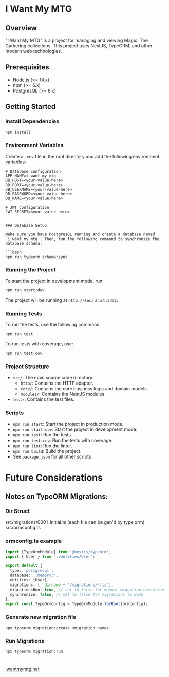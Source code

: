 # I Want My MTG

## Overview

"I Want My MTG" is a project for managing and viewing Magic: The Gathering collections. This project uses NestJS, TypeORM, and other modern web technologies.

## Prerequisites

- Node.js (>= 14.x)
- npm (>= 6.x)
- PostgresQL (>= 8.x)

## Getting Started

### Install Dependencies

```bash
npm install
```

### Environment Variables

Create a `.env` file in the root directory and add the following environment variables:

```env
# Database configuration
APP_NAME=i-want-my-mtg
DB_HOST=<your-value-here>
DB_PORT=<your-value-here>
DB_USERNAME=<your-value-here>
DB_PASSWORD=<your-value-here>
DB_NAME=<your-value-here>

# JWT configuration
JWT_SECRET=<your-value-here>


### Database Setup

Make sure you have PostgresQL running and create a database named `i_want_my_mtg`. Then, run the following command to synchronize the database schema:

```bash
npm run typeorm schema:sync
```

### Running the Project

To start the project in development mode, run:

```bash
npm run start:dev
```

The project will be running at `http://localhost:5432`.

### Running Tests

To run the tests, use the following command:

```bash
npm run test
```

To run tests with coverage, use:

```bash
npm run test:cov
```

### Project Structure

- `src/`: The main source code directory.
  - `http/`: Contains the HTTP adapter.
  - `core/`: Contains the core business logic and domain models.
  - `modules/`: Contains the NestJS modules.
- `test/`: Contains the test files.

### Scripts

- `npm run start`: Start the project in production mode.
- `npm run start:dev`: Start the project in development mode.
- `npm run test`: Run the tests.
- `npm run test:cov`: Run the tests with coverage.
- `npm run lint`: Run the linter.
- `npm run build`: Build the project.
- See `package.json` for all other scripts


# Future Considerations

## Notes on TypeORM Migrations:

### Dir Struct
src/migrations/0001_initial.ts (each file can be gen'd by type orm)
src/ormconfig.ts

### ormconfig.ts example
```TypeScript
import {TypeOrmModule} from '@nestjs/typeorm';
import { User } from './entities/User';

export default {
  type: 'postgresql',
  database: ':memory:',
  entities: [User],
  migrations: [__dirname + '/migrations/*.ts'],
  migrationsRun: true, // set to false for manual migration execution
  synchronize: false, // set to false for migrations to work
};
export const TypeOrmConfig = TypeOrmModule.forRoot(ormconfig);
```

### Generate new migration file
`npx typeorm migration:create <migration_name>`

### Run Migrations
`npx typeorm migration:run`

#

[iwantmymtg.net](https://iwantmymtg.net)
